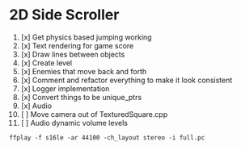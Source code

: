 
# 2D Side Scroller

1. [x] Get physics based jumping working
2. [x] Text rendering for game score
3. [x] Draw lines between objects
4. [x] Create level
5. [x] Enemies that move back and forth
6. [x] Comment and refactor everything to make it look consistent
7. [x] Logger implementation
8. [x] Convert things to be unique_ptrs
9. [x] Audio
10. [ ] Move camera out of TexturedSquare.cpp
11. [ ] Audio dynamic volume levels


```
ffplay -f s16le -ar 44100 -ch_layout stereo -i full.pc
```